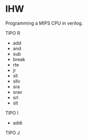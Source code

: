 # IHW
Programming a MIPS CPU in verilog.

TIPO R
- add
- and
- sub
- break
- rte
- jr
- sll
- sllv
- sra
- srav
- srl
- slt

TIPO I
- addi

TIPO J
